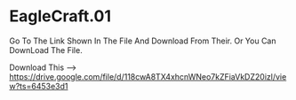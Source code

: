 # EagleCraft.01
Go To The Link Shown In The File And Download From Their. Or You Can DownLoad The File.

Download This --> https://drive.google.com/file/d/118cwA8TX4xhcnWNeo7kZFiaVkDZ20izl/view?ts=6453e3d1

